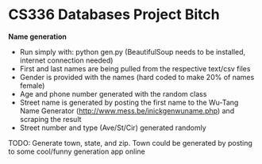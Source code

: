 CS336 Databases Project Bitch
=============================

**Name generation**
* Run simply with: python gen.py (BeautifulSoup needs to be installed, internet connection needed)
* First and last names are being pulled from the respective text/csv files
* Gender is provided with the names (hard coded to make 20% of names female)
* Age and phone number generated with the random class
* Street name is generated by posting the first name to the Wu-Tang Name Generator (http://www.mess.be/inickgenwuname.php) and scraping the result
* Street number and type (Ave/St/Cir) generated randomly

TODO: Generate town, state, and zip. Town could be generated by posting to some cool/funny generation app online

